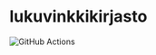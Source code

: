 # lukuvinkkikirjasto

![GitHub Actions](https://github.com/Miniaya/lukuvinkkikirjasto/tree/main/.github/workflows/Java%20CI%20with%20Gradle/badge.svg)
